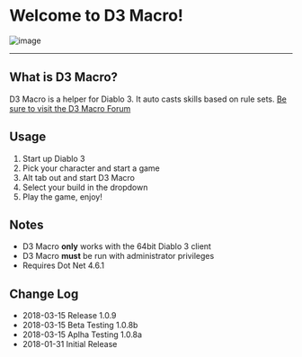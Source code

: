 # Welcome to D3 Macro!

![image][image]

[image]: https://github.com/D3Macro/D3Macro/raw/master/D3%20Macro.png

----
## What is D3 Macro?

D3 Macro is a helper for Diablo 3.  It auto casts skills based on rule sets. 
[Be sure to visit the D3 Macro Forum](http://d3macro.freeforums.net/)

## Usage
1. Start up Diablo 3
2. Pick your character and start a game
3. Alt tab out and start D3 Macro
4. Select your build in the dropdown
5. Play the game, enjoy!

## Notes
* D3 Macro **only** works with the 64bit Diablo 3 client
* D3 Macro **must** be run with administrator privileges 
* Requires Dot Net 4.6.1

## Change Log
* 2018-03-15 Release 1.0.9
* 2018-03-15 Beta Testing 1.0.8b
* 2018-03-15 Aplha Testing 1.0.8a
* 2018-01-31 Initial Release
